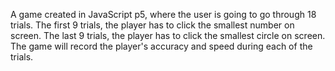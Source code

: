 A game created in JavaScript p5, where the user is going to go through 18 trials. The first 9 trials, the player has to click the smallest number on screen. The last 9 trials, the player has to click the smallest circle on screen. The game will record the player's accuracy and speed during each of the trials.
